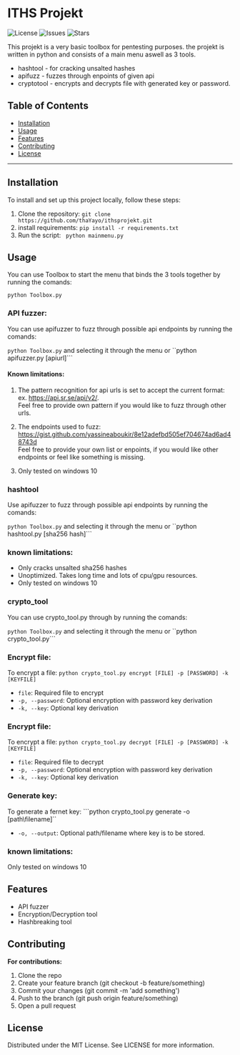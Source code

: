# ITHS Projekt

![License](https://img.shields.io/github/license/thaYayo/ithsprojekt)
![Issues](https://img.shields.io/github/issues/thaYayo/ithsprojekt)
![Stars](https://img.shields.io/github/stars/thaYayo/ithsprojekt)

This projekt is a very basic toolbox for pentesting purposes. the projekt is written in python and consists of a main menu aswell as 3 tools.
- hashtool - for cracking unsalted hashes
- apifuzz - fuzzes through enpoints of given api
- cryptotool - encrypts and decrypts file with generated key or password.


## Table of Contents

- [Installation](#installation)
- [Usage](#usage)
- [Features](#features)
- [Contributing](#contributing)
- [License](#license)

---

## Installation

To install and set up this project locally, follow these steps:

1. Clone the repository:
   ```git clone https://github.com/thaYayo/ithsprojekt.git ```
2. install requirements:
```pip install -r requirements.txt```
3. Run the script:
``` python mainmenu.py```

## Usage
You can use Toolbox to start the menu that binds the 3 tools together by running the comands: 

```python Toolbox.py```

### API fuzzer:
You can use apifuzzer to fuzz through possible api endpoints by running the comands: 

```python Toolbox.py``` and selecting it through the menu or ``python apifuzzer.py [apiurl]```

#### Known limitations:
1. The pattern recognition for api urls is set to accept the current format: ex. https://api.sr.se/api/v2/.  
Feel free to provide own pattern if you would like to fuzz through other urls.

2. The endpoints used to fuzz: https://gist.github.com/yassineaboukir/8e12adefbd505ef704674ad6ad48743d  
Feel free to provide your own list or enpoints, if you would like other endpoints or feel like something is missing.
3. Only tested on windows 10

### hashtool
Use apifuzzer to fuzz through possible api endpoints by running the comands: 

```python Toolbox.py``` and selecting it through the menu or ``python hashtool.py [sha256 hash]```

### known limitations:
- Only cracks unsalted sha256 hashes
- Unoptimized. Takes long time and lots of cpu/gpu resources.
- Only tested on windows 10

### crypto_tool
You can use crypto_tool.py through by running the comands: 

```python Toolbox.py``` and selecting it through the menu or ``python crypto_tool.py```

### Encrypt file:
To encrypt a file:
```python crypto_tool.py encrypt [FILE] -p [PASSWORD] -k [KEYFILE]```
- ```file```: Required file to encrypt
- ```-p, --password```: Optional encryption with password key derivation
- ```-k, --key```: Optional key derivation

### Encrypt file:
To encrypt a file:
```python crypto_tool.py decrypt [FILE] -p [PASSWORD] -k [KEYFILE]```
- ```file```: Required file to decrypt
- ```-p, --password```: Optional encryption with password key derivation
- ```-k, --key```: Optional key derivation

### Generate key:
To generate a fernet key:
```python crypto_tool.py generate -o [path\filename]``
- ```-o, --output```: Optional path/filename where key is to be stored.

### known limitations:
Only tested on windows 10

## Features
- API fuzzer
- Encryption/Decryption tool
- Hashbreaking tool

## Contributing
**For contributions:**
1. Clone the repo
2. Create your feature branch (git checkout -b feature/something) 
3. Commit your changes (git commit -m 'add something')
4. Push to the branch (git push origin feature/something)
5. Open a pull request

## License 
Distributed under the MIT License. See LICENSE for more information.

